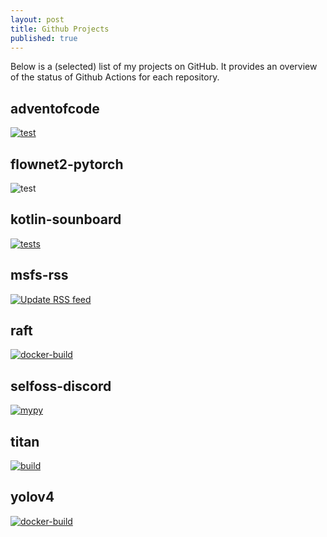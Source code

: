 ```yaml
---
layout: post
title: Github Projects
published: true
---
```


Below is a (selected) list of my projects on GitHub. It provides an overview of the status of Github Actions for each repository.

## adventofcode
[![test](https://github.com/evroon/adventofcode/actions/workflows/release.yml/badge.svg)](https://github.com/evroon/adventofcode/actions/workflows/release.yml)

## flownet2-pytorch
![test](https://github.com/evroon/flownet2-pytorch/workflows/docker-build/badge.svg)

## kotlin-sounboard
[![tests](https://github.com/evroon/kotlin-soundboard/actions/workflows/main.yml/badge.svg)](https://github.com/evroon/kotlin-soundboard/actions/workflows/main.yml)

## msfs-rss
[![Update RSS feed](https://github.com/evroon/msfs-rss/actions/workflows/update_feed.yaml/badge.svg)](https://github.com/evroon/msfs-rss/actions/workflows/update_feed.yaml)

## raft
[![docker-build](https://github.com/evroon/RAFT/actions/workflows/main.yml/badge.svg)](https://github.com/evroon/RAFT/actions/workflows/main.yml)

## selfoss-discord
[![mypy](https://github.com/evroon/selfoss-discord/actions/workflows/mypy.yaml/badge.svg)](https://github.com/evroon/selfoss-discord/actions/workflows/mypy.yaml)

## titan
[![build](https://github.com/evroon/titan/actions/workflows/main.yml/badge.svg)](https://github.com/evroon/titan/actions/workflows/main.yml)

## yolov4
[![docker-build](https://github.com/evroon/yolov4/actions/workflows/main.yml/badge.svg)](https://github.com/evroon/yolov4/actions/workflows/main.yml)

